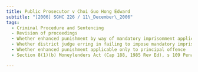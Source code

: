 ```yaml
---
title: Public Prosecutor v Choi Guo Hong Edward 
subtitle: "[2006] SGHC 226 / 11\_December\_2006"
tags:
  - Criminal Procedure and Sentencing
  - Revision of proceedings
  - Whether enhanced punishment by way of mandatory imprisonment applicable to offences of abetting unlicensed moneylender to carry out business as moneylender
  - Whether district judge erring in failing to impose mandatory imprisonment terms for such offences
  - Whether enhanced punishment applicable only to principal offence
  - Section 8(1)(b) Moneylenders Act (Cap 188, 1985 Rev Ed), s 109 Penal Code (Cap 224, 1985 Rev Ed)

---
```


